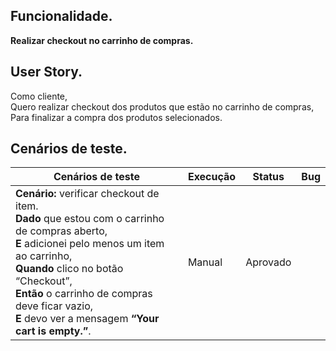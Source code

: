 ## Funcionalidade.
**Realizar checkout no carrinho de compras.**

## User Story.
Como cliente,<br>
Quero realizar checkout dos produtos que estão no carrinho de compras,<br>
Para finalizar a compra dos produtos selecionados.<br>

## Cenários de teste.

<table>
    <thead>
        <tr>
            <th>Cenários de teste</th>
            <th>Execução</th>
            <th>Status</th>
            <th>Bug</th>
        </tr>
    </thead>
    <tbody>
        <tr>
            <td>
                <strong>Cenário:</strong> verificar checkout de item.<br>
                <strong>Dado</strong> que estou com o carrinho de compras aberto, <br>
                <strong>E</strong> adicionei pelo menos um item ao carrinho, <br>
                <strong>Quando</strong> clico no botão “Checkout”,<br>
                <strong>Então</strong> o carrinho de compras deve ficar vazio,<br>
                <strong>E</strong> devo ver a mensagem <strong>“Your cart is empty.”</strong>.<br>
            </td>
            <td>Manual</td>
            <td>Aprovado</td>
            <td></td>
        </tr>
    </tbody>
</table>